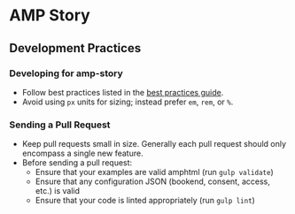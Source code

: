 # AMP Story

## Development Practices

### Developing for amp-story
- Follow best practices listed in the [best practices guide](https://www.ampproject.org/docs/fundamentals/amp_story_best_practices).
- Avoid using `px` units for sizing; instead prefer `em`, `rem`, or `%`.

### Sending a Pull Request
- Keep pull requests small in size.  Generally each pull request should only
encompass a single new feature.
- Before sending a pull request:
    - Ensure that your examples are valid amphtml (run `gulp validate`)
    - Ensure that any configuration JSON (bookend, consent, access, etc.) is
    valid
    - Ensure that your code is linted appropriately (run `gulp lint`)
